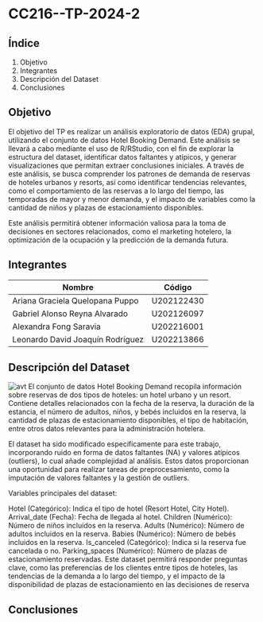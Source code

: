 # CC216--TP-2024-2

## Índice 
1. Objetivo 
2. Integrantes
3. Descripción del Dataset
4. Conclusiones

## Objetivo
El objetivo del TP es realizar un análisis exploratorio de datos (EDA) grupal, utilizando el conjunto de datos Hotel Booking Demand. Este análisis se llevará a cabo mediante el uso de R/RStudio, con el fin de explorar la estructura del dataset, identificar datos faltantes y atípicos, y generar visualizaciones que permitan extraer conclusiones iniciales. A través de este análisis, se busca comprender los patrones de demanda de reservas de hoteles urbanos y resorts, así como identificar tendencias relevantes, como el comportamiento de las reservas a lo largo del tiempo, las temporadas de mayor y menor demanda, y el impacto de variables como la cantidad de niños y plazas de estacionamiento disponibles.

Este análisis permitirá obtener información valiosa para la toma de decisiones en sectores relacionados, como el marketing hotelero, la optimización de la ocupación y la predicción de la demanda futura.

## Integrantes 
| Nombre  | Código |
| ------------- | ------------- |
| Ariana Graciela Quelopana Puppo  | U202122430  |
| Gabriel Alonso Reyna Alvarado  | U202126097  |
| Alexandra Fong Saravia | U202216001 |
|Leonardo David Joaquín Rodríguez|U202213866|

## Descripción del Dataset
![avt](https://github.com/user-attachments/assets/729353c2-4e6a-462e-86cd-e17b64f00f39)
El conjunto de datos Hotel Booking Demand recopila información sobre reservas de dos tipos de hoteles: un hotel urbano y un resort. Contiene detalles relacionados con la fecha de la reserva, la duración de la estancia, el número de adultos, niños, y bebés incluidos en la reserva, la cantidad de plazas de estacionamiento disponibles, el tipo de habitación, entre otros datos relevantes para la administración hotelera.

El dataset ha sido modificado específicamente para este trabajo, incorporando ruido en forma de datos faltantes (NA) y valores atípicos (outliers), lo cual añade complejidad al análisis. Estos datos proporcionan una oportunidad para realizar tareas de preprocesamiento, como la imputación de valores faltantes y la gestión de outliers.

Variables principales del dataset:

Hotel (Categórico): Indica el tipo de hotel (Resort Hotel, City Hotel).
Arrival_date (Fecha): Fecha de llegada al hotel.
Children (Numérico): Número de niños incluidos en la reserva.
Adults (Numérico): Número de adultos incluidos en la reserva.
Babies (Numérico): Número de bebés incluidos en la reserva.
Is_canceled (Categórico): Indica si la reserva fue cancelada o no.
Parking_spaces (Numérico): Número de plazas de estacionamiento reservadas.
Este dataset permitirá responder preguntas clave, como las preferencias de los clientes entre tipos de hoteles, las tendencias de la demanda a lo largo del tiempo, y el impacto de la disponibilidad de plazas de estacionamiento en las decisiones de reserva​

## Conclusiones
